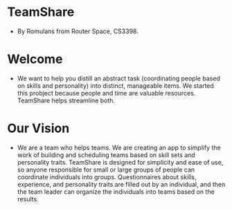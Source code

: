 # TeamShare
- By Romulans from Router Space, CS3398.

# Welcome
- We want to help you distill an abstract task (coordinating people based on skills and personality) into distinct, manageable items.  We started this probject because people and time are valuable resources.  TeamShare helps streamline both.

# Our Vision
-  We are a team who helps teams.  We are creating an app to simplify the work of building and scheduling teams based on skill sets and personality traits.  TeamShare is designed for simplicity and ease of use, so anyone responsible for small or large groups of people can coordinate individuals into groups.  Questionnaires about skills, experience, and personality traits are filled out by an individual, and then the team leader can organize the individuals into teams based on the results.

